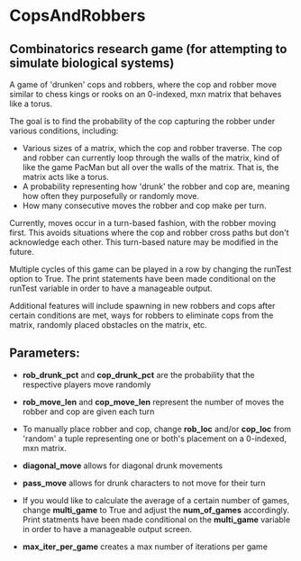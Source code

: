 # CopsAndRobbers
## Combinatorics research game (for attempting to simulate biological systems)

A game of 'drunken' cops and robbers, where the cop and robber move similar to chess kings or rooks on an 0-indexed, mxn matrix that behaves like a torus. 

The goal is to find the probability of the cop capturing the robber under various conditions, including:
- Various sizes of a matrix, which the cop and robber traverse. The cop and robber can currently loop through the walls of the matrix, kind of like the game PacMan but all over the walls of the matrix. That is, the matrix acts like a torus.
- A probability representing how 'drunk' the robber and cop are, meaning how often they purposefully or randomly move.
- How many consecutive moves the robber and cop make per turn.

Currently, moves occur in a turn-based fashion, with the robber moving first. This avoids situations where the cop and robber cross paths but don't acknowledge each other. This turn-based nature may be modified in the future.

Multiple cycles of this game can be played in a row by changing the runTest option to True. The print statements have been made conditional on the runTest variable in order to have a manageable output.

Additional features will include spawning in new robbers and cops after certain conditions are met, ways for robbers to eliminate cops from the matrix, randomly placed obstacles on the matrix, etc.


## Parameters:

- **rob_drunk_pct** and **cop_drunk_pct** are the probability that the respective players move randomly

- **rob_move_len** and **cop_move_len** represent the number of moves the robber and cop are given each turn

- To manually place robber and cop, change **rob_loc** and/or **cop_loc** from 'random' a tuple representing one or both's placement on a 0-indexed, mxn matrix.

- **diagonal_move** allows for diagonal drunk movements

- **pass_move** allows for drunk characters to not move for their turn

- If you would like to calculate the average of a certain number of games, change **multi_game** to True and adjust the **num_of_games** accordingly. Print statments have been made conditional on the **multi_game** variable in order to have a manageable output screen.

- **max_iter_per_game** creates a max number of iterations per game
